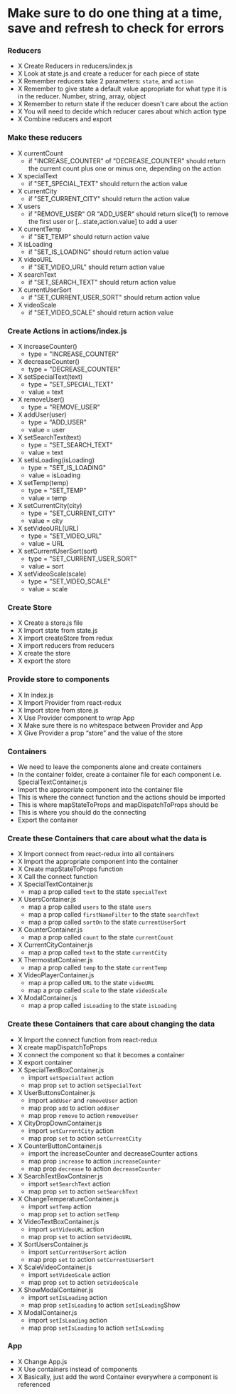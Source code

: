 # Make sure to do one thing at a time, save and refresh to check for errors

###  Reducers
  * X Create Reducers in reducers/index.js
  * X Look at state.js and create a reducer for each piece of state
  * X Remember reducers take 2 parameters: `state`, and `action`
  * X Remember to give state a default value appropriate for what type it is in the reducer. Number, string, array, object
  * X Remember to return state if the reducer doesn't care about the action
  * X You will need to decide which reducer cares about which action type
  * X Combine reducers and export

### Make these reducers
  * X currentCount
    * if "INCREASE_COUNTER" of "DECREASE_COUNTER" should return the current count plus one or minus one, depending on the action
  * X specialText
    * if "SET_SPECIAL_TEXT" should return the action value
  * X currentCity
    * if "SET_CURRENT_CITY" should return the action value
  * X users
    * if "REMOVE_USER" OR "ADD_USER" should return slice(1) to remove the first user or [...state,action.value] to add a user
  * X currentTemp
    * if "SET_TEMP" should return action value
  * X isLoading
    * if "SET_IS_LOADING" should return action value  
  * X videoURL
    * if "SET_VIDEO_URL" should return action value
  * X searchText
    * if "SET_SEARCH_TEXT" should return action value
  * X currentUserSort
    * if "SET_CURRENT_USER_SORT" should return action value
  * X videoScale
    * if "SET_VIDEO_SCALE" should return action value
### Create Actions in actions/index.js
  * X increaseCounter()
    * type = "INCREASE_COUNTER"
  * X decreaseCounter()
    * type = "DECREASE_COUNTER"
  * X setSpecialText(text)
    * type = "SET_SPECIAL_TEXT"
    * value = text
  * X removeUser()
    * type = "REMOVE_USER"
  * X addUser(user)
    * type = "ADD_USER"
    * value = user
  * X setSearchText(text)
    * type = "SET_SEARCH_TEXT"
    * value = text
  * X setIsLoading(isLoading)
    * type = "SET_IS_LOADING"
    * value = isLoading
  * X setTemp(temp)
    * type = "SET_TEMP"
    * value = temp
  * X setCurrentCity(city)
    * type = "SET_CURRENT_CITY"
    * value = city
  * X setVideoURL(URL)
    * type = "SET_VIDEO_URL"
    * value = URL
  * X setCurrentUserSort(sort)
    * type = "SET_CURRENT_USER_SORT"
    * value = sort
  * X setVideoScale(scale)
    * type = "SET_VIDEO_SCALE"
    * value = scale
### Create Store
  * X Create a store.js file
  * X  Import state from state.js
  * X import createStore from redux
  * X import reducers from reducers
  * X create the store
  * X export the store

### Provide store to components
  * X In index.js
  * X Import Provider from react-redux
  * X Import store from store.js
  * X Use Provider component to wrap App
  * X Make sure there is no whitespace between Provider and App
  * X Give Provider a prop “store” and the value of the store


### Containers
  * We need to leave the components alone and create containers
  * In the container folder, create a container file for each component i.e. SpecialTextContainer.js
  * Import the appropriate component into the container file
  * This is where the connect function and the actions should be imported
  * This is where mapStateToProps and mapDispatchToProps should be
  * This is where you should do the connecting
  * Export the container



### Create these Containers that care about what the data is
  * X Import connect from react-redux into all containers
  * X Import the appropriate component into the container
  * X Create mapStateToProps function 
  * X Call the connect function
  * X SpecialTextContainer.js
    * map a prop called `text` to the state `specialText`
  * X UsersContainer.js
    * map a prop called `users` to the state `users`
    * map a prop called `firstNameFilter` to the state `searchText`
    * map a prop called `sortOn` to the state `currentUserSort`
  * X CounterContainer.js
    * map a prop called `count` to the state `currentCount`
  * X CurrentCityContainer.js
    * map a prop called `text` to the state `currentCity`
  * X ThermostatContainer.js
    * map a prop called `temp` to the state `currentTemp`
  * X VideoPlayerContainer.js
    * map a prop called `URL` to the state `videoURL`
    * map a prop called `scale` to the state `videoScale`
  * X ModalContainer.js
    * map a prop called `isLoading` to the state `isLoading`

### Create these Containers that care about changing the data
  * X Import the connect function from react-redux
  * X create mapDispatchToProps
  * X connect the component so that it becomes a container
  * X export container
  * X SpecialTextBoxContainer.js
    * import `setSpecialText` action
    * map prop `set` to action `setSpecialText`
  * X UserButtonsContainer.js
    * import `addUser` and `removeUser` action
    * map prop `add` to action `addUser`
    * map prop `remove` to action `removeUser`
  * X CityDropDownContainer.js
    * import `setCurrentCity` action
    * map prop `set` to action `setCurrentCity`
  * X CounterButtonContainer.js
    * import the increaseCounter and decreaseCounter actions
    * map prop `increase` to action `increaseCounter`
    * map prop `decrease` to action `decreaseCounter`
  * X SearchTextBoxContainer.js
    * import `setSearchText` action
    * map prop `set` to action `setSearchText`
  * X ChangeTemperatureContainer.js
    * import `setTemp` action
    * map prop `set` to action `setTemp`
  * X VideoTextBoxContainer.js
    * import `setVideoURL` action
    * map prop `set` to action `setVideoURL`
  * X SortUsersContainer.js
    * import `setCurrentUserSort` action
    * map prop `set` to action `setCurrentUserSort`
  * X ScaleVideoContainer.js
    * import `setVideoScale` action
    * map prop `set` to action `setVideoScale`
  * X ShowModalContainer.js
    * import `setIsLoading` action
    * map prop `setIsLoading` to action `setIsLoading`Show
  * X ModalContainer.js
    * import `setIsLoading` action
    * map prop `setIsLoading` to action `setIsLoading`

### App
  * X Change App.js
  * X Use containers instead of components
  * X Basically, just add the word Container everywhere a component is referenced
